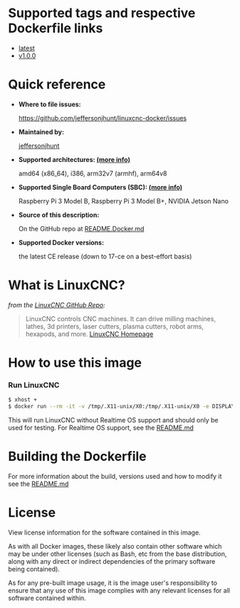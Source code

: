 # Supported tags and respective Dockerfile links

* [latest](https://github.com/jeffersonjhunt/linuxcnc-docker/blob/master/Dockerfile "Dockerfile")
* [v1.0.0](https://github.com/jeffersonjhunt/linuxcnc-docker/blob/v1.0.0/Dockerfile "Dockerfile")

# Quick reference

* __Where to file issues:__

   https://github.com/jeffersonjhunt/linuxcnc-docker/issues

* __Maintained by:__

   [jeffersonjhunt](https://hub.docker.com/u/jeffersonjhunt "Profile of Jefferson J Hunt")

* __Supported architectures: [(more info)](https://github.com/docker-library/official-images#architectures-other-than-amd64 "Docker alt architectures")__

   amd64 (x86_64), i386, arm32v7 (armhf), arm64v8

* __Supported Single Board Computers (SBC): [(more info)](https://github.com/jeffersonjhunt/linuxcnc-docker/blob/master/guides "Guides")__

   Raspberry Pi 3 Model B, Raspberry Pi 3 Model B+, NVIDIA Jetson Nano

* __Source of this description:__

   On the GitHub repo at [README.Docker.md](https://github.com/jeffersonjhunt/linuxcnc-docker/blob/master/README.Docker.md "README.Docker.md")

* __Supported Docker versions:__

   the latest CE release (down to 17-ce on a best-effort basis)

# What is LinuxCNC?

*from the [LinuxCNC GitHub Repo](https://github.com/LinuxCNC/linuxcnc "GitHub LinuxCNC"):* 

>LinuxCNC controls CNC machines. It can drive milling machines, lathes, 3d printers, laser cutters, plasma cutters, robot arms, hexapods, and more. [LinuxCNC Homepage](http://linuxcnc.org/ "LinuxCNC Homepage")

# How to use this image

### Run LinuxCNC
```bash
$ xhost +
$ docker run --rm -it -v /tmp/.X11-unix/X0:/tmp/.X11-unix/X0 -e DISPLAY=:0 jeffersonjhunt/linuxcnc start
```

This will run LinuxCNC without Realtime OS support and should only be used for testing. For Realtime OS support, see the
[README.md](https://github.com/jeffersonjhunt/linuxcnc-docker/blob/master/README.md "README.md")

# Building the Dockerfile

For more information about the build, versions used and how to modify it see the
[README.md](https://github.com/jeffersonjhunt/linuxcnc-docker/blob/master/README.md "README.md")

# License
View license information for the software contained in this image.

As with all Docker images, these likely also contain other software which may be under other licenses (such as Bash, etc from the base distribution, along with any direct or indirect dependencies of the primary software being contained).

As for any pre-built image usage, it is the image user's responsibility to ensure that any use of this image complies with any relevant licenses for all software contained within.

